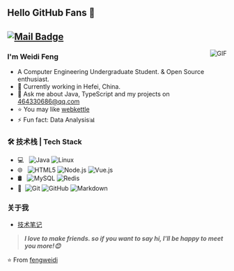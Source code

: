## Hello GitHub Fans 👋
[![Mail Badge](https://img.shields.io/badge/-18640158952@163.com-c14438?style=flat&logo=Gmail&logoColor=white&link=mailto:18640158952@163.com)](mailto:18640158952@163.com)
---
<img align="right" alt="GIF" src="https://raw.githubusercontent.com/JoeyBling/JoeyBling/master/pic/pusheencode.gif" />

### I'm Weidi Feng

- A Computer Engineering Undergraduate Student. & Open Source enthusiast.
- 🌱 Currently working in Hefei, China.
- 💬 Ask me about Java, TypeScript and my projects on [464330686@qq.com](mailto:464330686@qq.com)
- ⭐ You may like [webkettle](https://github.com/fengweidi/)
- ⚡ Fun fact: Data Analysis📊

### 🛠 技术栈 | Tech Stack

- 💻 &#160; ![Java](https://img.shields.io/badge/-Java-333333?style=flat&logo=Java&logoColor=007396)
![Linux](https://img.shields.io/badge/-Linux-333333?style=flat&logo=Linux&logoColor=FCC624)
- 🌐 &#160; ![HTML5](https://img.shields.io/badge/-HTML5-333333?style=flat&logo=HTML5)
![Node.js](https://img.shields.io/badge/-Node.js-333333?style=flat&logo=node.js)
![Vue.js](https://img.shields.io/badge/-VueJS-333333?style=flat&logo=Vue.js)
- 🛢 &#160; ![MySQL](https://img.shields.io/badge/-MySQL-333333?style=flat&logo=mysql)
![Redis](https://img.shields.io/badge/-MongoDB-333333?style=flat&logo=redis)
- 🔧 &#160;![Git](https://img.shields.io/badge/-Git-333333?style=flat&logo=git)
![GitHub](https://img.shields.io/badge/-GitHub-333333?style=flat&logo=github)
![Markdown](https://img.shields.io/badge/-Markdown-333333?style=flat&logo=markdown)


### 关于我
- [技术笔记](https://github.com/fengweidi/)

> ***I love to make friends. so if you want to say hi, I'll be happy to meet you more!😊***

⭐️ From [fengweidi](https://github.com/fengweidi/)
